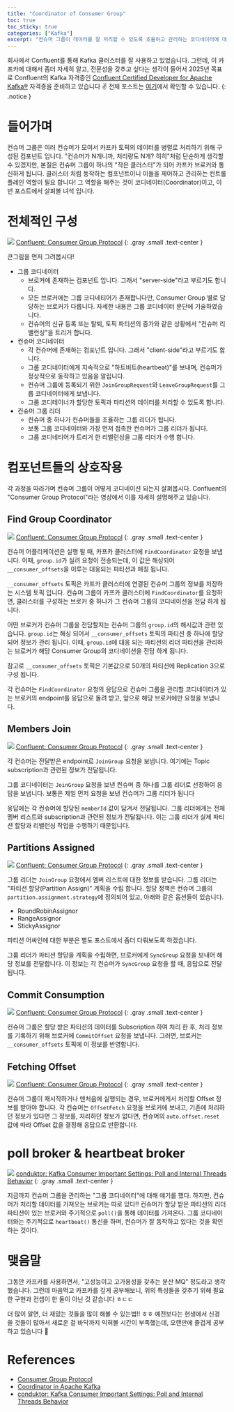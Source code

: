 ```yaml
---
title: "Coordinator of Consumer Group"
toc: true
toc_sticky: true
categories: ["Kafka"]
excerpt: "컨슈머 그룹이 데이터를 잘 처리할 수 있도록 조율하고 관리하는 코디네이터에 대해. 작은 클러스터처럼 동작하는 컨슈머 그룹을 어떻게 제어할 수 있을까?"
---
```


회사에서 Confluent를 통해 Kafka 클러스터를 잘 사용하고 있었습니다. 그런데, 이 카프카에 대해서 좀더 자세히 알고, 전문성을 갖추고 싶다는 생각이 들어서 2025년 목표로 Confluent의 Kafka 자격증인 [Confluent Certified Developer for Apache Kafka®](https://training.confluent.io/examdetail/confluent-dev) 자격증을 준비하고 있습니다 ✌️ 전체 포스트는 [여기](/categories/kafka)에서 확인할 수 있습니다.
{: .notice }

# 들어가며

컨슈머 그룹은 여러 컨슈머가 모여서 카프카 토픽의 데이터를 병렬로 처리하기 위해 구성된 컴포넌트 입니다. "컨슈머가 N개니까, 처리량도 N개? 히히"처럼 단순하게 생각할 수 있겠지만, 본질은 컨슈머 그룹이 하나의 "작은 클러스터"가 되어 카프카 브로커와 통신하게 됩니다. 클러스터 처럼 동작하는 컴포넌트이니 이들을 제어하고 관리하는 컨트롤 플레인 역할이 필요 합니다! 그 역할을 해주는 것이 코디네이터(Coordinator)이고, 이번 포스트에서 살펴볼 녀석 입니다.

# 전체적인 구성

![](/images/development/kafka/consumer-group-architecture.png)
[Confluent: Consumer Group Protocol](https://developer.confluent.io/courses/architecture/consumer-group-protocol/)
{: .gray .small .text-center }

큰그림을 먼저 그려봅시다!

- 그룹 코디네이터
  - 브로커에 존재하는 컴포넌트 입니다. 그래서 "server-side"라고 부르기도 합니다.
  - 모든 브로커에는 그룹 코디네티어가 존재합니다만, Consumer Group 별로 담당하는 브로커가 다릅니다. 자세한 내용은 그룹 코디네이터 문단에 기술하였습니다.
  - 컨슈머의 신규 등록 또는 탈퇴, 토픽 파티션의 증가와 같은 상황에서 "컨슈머 리밸런싱"을 트리거 합니다.
- 컨슈머 코디네이터
  - 각 컨슈머에 존재하는 컴포넌트 입니다. 그래서 "client-side"라고 부르기도 합니다.
  - 그룹 코디네이터에게 지속적으로 "하트비트(heartbeat)"를 보내며, 컨슈머가 정상적으로 동작하고 있음을 알립니다.
  - 컨슈머 그룹에 등록되기 위한 `JoinGroupRequest`와 `LeaveGroupRequest`를 그룹 코디네이터에게 보냅니다.
  - 그룹 코디테이너가 할당한 토픽과 파티션의 데이터를 처리할 수 있도록 합니다.
- 컨슈머 그룹 리더
  - 컨슈머 중 하나가 컨슈머들을 조율하는 그룹 리더가 됩니다.
  - 보통 그룹 코디네이터와 가장 먼저 접촉한 컨슈머가 그룹 리더가 됩니다.
  - 그룹 코디네티어가 트리거 한 리밸런싱을 그룹 리더가 수행 합니다.

# 컴포넌트들의 상호작용

각 과정을 따라가며 컨슈머 그룹이 어떻게 코디네이션 되는지 살펴봅시다. Confluent의 "Consumer Group Protocol"라는 영상에서 이를 자세히 설명해주고 있습니다.

## Find Group Coordinator

![](/images/development/kafka/consumer-group-1.png)
[Confluent: Consumer Group Protocol](https://developer.confluent.io/courses/architecture/consumer-group-protocol/)
{: .gray .small .text-center }

컨슈머 어플리케이션은 실행 될 때, 카프카 클러스터에 `FindCoordinator` 요청을 보냅니다. 이때, `group.id`가 실려 요청이 전송되는데, 이 값은 해싱되어 `__consumer_offsets`을 이루는 대응되는 파티션과 매칭 됩니다.

`__consumer_offsets` 토픽은 카프카 클러스터에 연결된 컨슈머 그룹의 정보를 저장하는 시스템 토픽 입니다. 컨슈머 그룹이 카프카 클러스터에 `FindCoordinator`를 요청하면, 클러스터를 구성하는 브로커 중 하나가 그 컨슈머 그룹의 코디네이션을 전담 하게 됩니다.

어떤 브로커가 컨슈머 그룹을 전담할지는 컨슈머 그룹의 `group.id`의 해시값과 관련 있습니다. `group.id`는 해싱 되어서 `__consumer_offsets` 토픽의 파티션 중 하나에 할당 되어 정보가 관리 됩니다. 이때, `group.id`에 대응 되는 파티션의 리더 파티션을 관리하는 브로커가 해당 Consumer Group의 코디네이션을 전담 하게 됩니다.

참고로 `__consumer_offsets` 토픽은 기본값으로 50개의 파티션에 Replication 3으로 구성 됩니다.

각 컨슈머는 `FindCoordinator` 요청의 응답으로 컨슈머 그룹을 관리할 코디네이터가 있는 브로커의 endpoint를 응답으로 돌려 받고, 앞으로 해당 브로커에만 요청을 보냅니다.

## Members Join

![](/images/development/kafka/consumer-group-2.png)
[Confluent: Consumer Group Protocol](https://developer.confluent.io/courses/architecture/consumer-group-protocol/)
{: .gray .small .text-center }

각 컨슈머는 전달받은 endpoint로 `JoinGroup` 요청을 보냅니다. 여기에는 Topic subscription과 관련된 정보가 전달됩니다.

그룹 코디네이터는 `JoinGroup` 요청을 보낸 컨슈머 중 하나를 그룹 리더로 선정하여 응답을 보냅니다. 보통은 제일 먼저 요청을 보낸 컨슈머가 그룹 리더가 됩니다

응답에는 각 컨슈머에 할당된 `memberId` 값이 담겨서 전달됩니다. 그룹 리더에게는 전체 멤버 리스트와 subscription과 관련된 정보가 전달됩니다. 이는 그룹 리더가 실제 파티션 할당과 리밸런싱 작업을 수행하기 때문입니다.


## Partitions Assigned

![](/images/development/kafka/consumer-group-3.png)
[Confluent: Consumer Group Protocol](https://developer.confluent.io/courses/architecture/consumer-group-protocol/)
{: .gray .small .text-center }

그룹 리더는 `JoinGroup` 요청에서 멤버 리스트에 대한 정보를 받습니다. 그룹 리더는 "파티션 할당(Partition Assign)" 계획을 수립 합니다. 할당 정책은 컨슈머 그룹의 `partition.assignment.strategy`에 정의되어 있고, 아래와 같은 옵션들이 있습니다.

- RoundRobinAssignor
- RangeAssignor
- StickyAssignor

파티션 어싸인에 대한 부분은 별도 포스트에서 좀더 다뤄보도록 하겠습니다.

그룹 리더가 파티션 할당을 계획을 수립하면, 브로커에게 `SyncGroup` 요청을 보내어 해당 정보를 전달합니다. 이 정보는 각 컨슈머가 `SyncGroup` 요청을 할 때, 응답으로 전달 됩니다.

## Commit Consumption

![](/images/development/kafka/consumer-group-4.png)
[Confluent: Consumer Group Protocol](https://developer.confluent.io/courses/architecture/consumer-group-protocol/)
{: .gray .small .text-center }

컨슈머 그룹은 할당 받은 파티션의 데이터를 Subscription 하여 처리 한 후, 처리 정보를 기록하기 위해 브로커에 `CommitOffset` 요청을 보냅니다. 그러면, 브로커는 `__consumer_offsets` 토픽에 이 정보를 반영합니다.

## Fetching Offset

![](/images/development/kafka/consumer-group-5.png)
[Confluent: Consumer Group Protocol](https://developer.confluent.io/courses/architecture/consumer-group-protocol/)
{: .gray .small .text-center }

컨슈머 그룹이 재시작하거나 맨처음에 실행되는 경우, 브로커에게서 처리할 Offset 정보를 받아야 합니다. 각 컨슈머는 `OffsetFetch` 요청을 브로커에 보내고, 기존에 처리하던 정보가 있다면 그 정보를, 처리하던 정보가 없다면, 컨슈머의 `auto.offset.reset` 값에 따라 Offset 값을 결정해 응답으로 반환합니다.

# poll broker & heartbeat broker

![](https://learn.conduktor.io/kafka/_next/image/?url=https%3A%2F%2Fimages.ctfassets.net%2Fo12xgu4mepom%2FmUcYzOI3M008QR4duteBU%2F1b5ec037b2eb3c01d477b9bc6407352a%2FAdv_Consumer_Internal_Threads_1.png&w=1920&q=75)
[conduktor: Kafka Consumer Important Settings: Poll and Internal Threads Behavior](https://learn.conduktor.io/kafka/kafka-consumer-important-settings-poll-and-internal-threads-behavior/)
{: .gray .small .text-center }

지금까지 컨슈머 그룹을 관리하는 "그룹 코디네이터"에 대해 얘기를 했다. 하지만, 컨슈머가 처리할 데이터를 가져오는 브로커는 따로 있다!! 컨슈머가 할당 받은 파티션의 리더 파티션이 있는 브로커와 주기적으로 `poll()`을 통해 데이터를 가져온다. 그룹 코디네이터와는 주기적으로 `heartbeat()` 통신을 하며, 컨슈머가 잘 동작하고 있다는 것을 확인하는 것이다.


# 맺음말

그동안 카프카를 사용하면서, "고성능이고 고가용성을 갖추는 분산 MQ" 정도라고 생각했습니다. 그런데 마음먹고 카프카를 깊게 공부해보니, 위의 특성들을 갖추기 위해 필요한 구현과 컨셉이 한 둘이 아닌 것 같습니다 ㅎㄷㄷ

더 많이 알면, 더 재밌는 것들을 많이 해볼 수 있는법!! ㅎㅎ 예전보다는 현생에서 신경 쓸 것들이 많아서 새로운 걸 바닥까지 익혀볼 시간이 부족했는데, 오랜만에 즐겁게 공부하고 있습니다 🙂

# References

- [Consumer Group Protocol](https://developer.confluent.io/courses/architecture/consumer-group-protocol/)
- [Coordinator in Apache Kafka](https://www.waitingforcode.com/apache-kafka/coordinator-in-apache-kafka/read)
- [conduktor: Kafka Consumer Important Settings: Poll and Internal Threads Behavior](https://learn.conduktor.io/kafka/kafka-consumer-important-settings-poll-and-internal-threads-behavior/)

